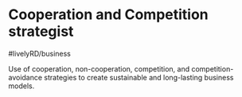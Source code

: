 # Cooperation and Competition strategist 
#livelyRD/business

Use of cooperation, non-cooperation, competition, and competition-avoidance strategies to create sustainable and long-lasting business models. 